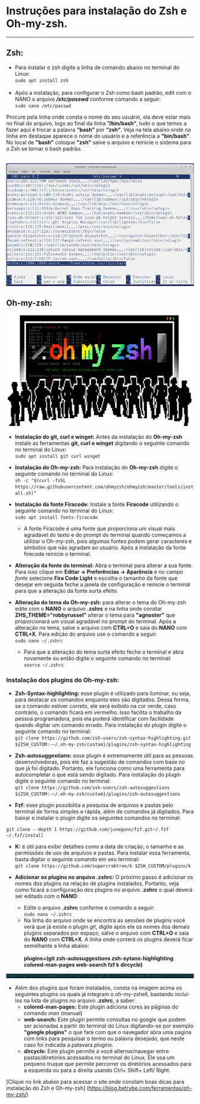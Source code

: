 # Instruções para instalação do Zsh e Oh-my-zsh.
***

## **Zsh:**
- Para instalar o zsh digite a linha de comando abaixo no terminal do Linux:</br>
`sudo apt install zsh` </br></br>
- Após a instalação, para configurar o Zsh como bash padrão, edit com o NANO o arquivo _**/etc/passwd**_ conforme comando a seguir:</br>
`sudo nano /etc/passwd`

Procure pela linha onde consta o nome do seu usuário, ela deve estar mais no final do arquivo, logo ao final da linha **”/bin/bash“**, tudo o que temos a fazer aqui é trocar a palavra **“bash”** por **“zsh“**. Veja na tela abaixo onde na linha em destaque aparece o nome do usuário e a referência a **"bin/bash"**. No local de **"bash"** coloque **"zsh"** salve o arquivo e reinicie o sistema para o Zsh se tornar o bash padrão.</br></br>

<img src="/Images/arq_etc_pws.png">

## **Oh-my-zsh:**
<img src="/Images/ohmyzsh.png">

- **Instalação do git, curl e winget:** Antes da instalação do **Oh-my-zsh** instale as ferramentas **git, curl e winget** digitando o seguinte comando no terminal do Linux: </br>
`sudo apt install git curl winget`

- **Instalação do Oh-my-zsh:** Para instalação do **Oh-my-zsh** digite o seguinte comando no terminal do Linux: </br>
  `sh -c "$(curl -fsSL https://raw.githubusercontent.com/ohmyzsh/ohmyzsh/master/tools/install.sh)"`
- **Instalação da fonte Firacode:** Instale a fonte **Firacode** utilizando o seguinte comando no terminal do Linux: </br>
  `sudo apt install fonts-firacode`
    - A fonte Firacode é uma fonte que proporciona um visual mais agradável do texto e do prompt do terminal quando começamos a utilizar o Oh-my-zsh, pois algumas fontes podem gerar caracteres e símbolos que não agradam ao usuário. Após a instalação da fonte firecode reinicie o terminal.
- **Alteração da fonte do terminal:** Abra o terminal para alterar a sua fonte. Para isso clique em **Editar -> Preferências -> Aparência** e no campo *fonte* selecione **Fira Code Light** e escolha o tamanho da fonte que desejar em seguida feche a janela de configuração e reinicie o terminal para que a alteração da fonte surta efeito.
- **Alteração do tema do Oh-my-zsh:** para alterar o tema do Oh-my-zsh edite com o **NANO** o arquivo **.zshrc** e na linha onde constar **ZHS_THEME="robbyrussel"** alterar o tema para **"agnoster"** que proporcionará um visual agradável no prompt do terminal. Após a alteração no tema, salve o arquivo com **CTRL+O** e saia do **NANO** com **CTRL+X**. Para edição do arquivo use o comando a seguir:</br>
`sudo nano ~/.zshrc`
  - Para que a alteração do tema surta efeito feche o terminal e abra novamente ou então digite o seguinte comando no terminal:
  <br>`source ~/.zshrc`
### **Instalação dos plugins do Oh-my-zsh:**
- **Zsh-Syntax-highlighting:** esse plugin é utilizado para iluminar, ou seja, para destacar os comandos enquanto eles são digitados. Dessa forma, se o comando estiver correto, ele será exibido na cor verde, caso contrário, o comando ficará em vermelho. Isso facilita o trabalho da pessoa programadora, pois ela poderá identificar com facilidade quando digitar um comando errado. Para instalação do plugin digite o seguinte comando no terminal:</br>
  `git clone https://github.com/zsh-users/zsh-syntax-highlighting.git ${ZSH_CUSTOM:-~/.oh-my-zsh/custom}/plugins/zsh-syntax-highlighting`

- **Zsh-autosuggestions:** esse plugin é extremamente útil para as pessoas desenvolvedoras, pois ele faz a sugestão de comandos com base no que já foi digitado. Portanto, ele funciona como uma ferramenta para autocompletar o que está sendo digitado. Para instalação do plugin digite o seguinte comando no terminal:</br>
`git clone https://github.com/zsh-users/zsh-autosuggestions ${ZSH_CUSTOM:-~/.oh-my-zsh/custom}/plugins/zsh-autosuggestions`

- **Fzf:** esse plugin possibilita a pesquisa de arquivos e pastas pelo terminal de forma simples e rápida, além de comandos já digitados. Para baixar e instalar o plugin digite os seguintes comandos no terminal:</br>
```
git clone --depth 1 https://github.com/junegunn/fzf.git~/.fzf
~/.fzf/install
```
- **K:** é útil para exibir detalhes como a data de criação, o tamanho e as permissões de uso de arquivos e pastas. Para instalar essa ferramenta, basta digitar o seguinte comando em seu terminal: </br>
`git clone https://github.com/supercrabtree/k $ZSH_CUSTOM/plugins/k`

- **Adicionar os plugins no arquivo .zshrc:** O próximo passo é adicionar os nomes dos plugins na relação de plugins instalados, Portanto, veja como ficará a configuração dos plugins no arquivo **.zshrc** o qual deverá ser editado com o **NANO**:
  - Edite o arquivo **.zshrc** conforme o comando a seguir:</br>
 `sudo nano ~/.zshrc`
  - Na linha do arquivo onde se encontra as sessões de plugins você verá que já existe o plugin *git*, digite após ele os nomes dos demais plugins separados por espaço, salve o arquivo com **CTRL+O** e saia do **NANO** com **CTRL+X**. A linha onde conterá os plugins deverá ficar semelhante a linha abaixo:</br></br>
**plugins=(git zsh-autosuggestions zsh-sytanx-highlighting colored-man-pages web-search fzf k dircycle)**
  
<img src="/Images/plugins.png">

  - Além dos plugins que foram instalados, consta na imagem acima os seguintes plugins os quais já integram o oh-my-zshell, bastando incluí-los na lista de plugins no arquivo **.zshrc**, a saber:</br>
    -  **colored-man-pages:** Este plugin adiciona cores às páginas do comando *man* (manual)
    -  **web-search:** Este plugin permite consultas no google que podem ser acionadas a partir do terminal do Linux digitando-se por exemplo **"google plugins"** o que fará com que o navegador abra uma pagina com links para pesquisar o termo ou palavra desejado, que neste caso foi indicada a palavara *plugins*.
    -  **dircycle:** Este plugin permite a você alternar/navegar entre pastas/diretórios acessados no terminal do Linux. Ele usa um pequeno truque que permite percorrer os diretórios acessados para a esquerda ou para a direita usando Ctrl+ Shift+ Left/ Right.

[Clique no link abaixo para acessar o site onde constam boas dicas para instalação do Zsh e Oh-my-zsh] (https://blog.betrybe.com/ferramentas/oh-my-zsh/)








